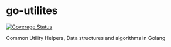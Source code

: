 # go-utilites
[![Coverage Status](https://coveralls.io/repos/github/hemanthavs/go-utilites/badge.svg?branch=master)](https://coveralls.io/github/hemanthavs/go-utilites?branch=master)

Common Utility Helpers, Data structures and algorithms in Golang

